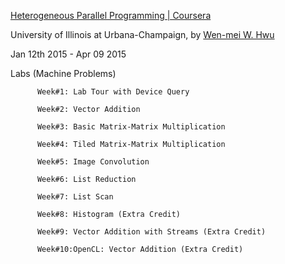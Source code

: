 [Heterogeneous Parallel Programming | Coursera ](https://www.coursera.org/course/hetero) 

University of Illinois at Urbana-Champaign, by [Wen-mei W. Hwu](https://www.ece.illinois.edu/directory/profile/w-hwu) 

Jan 12th 2015 - Apr 09 2015

Labs (Machine Problems)

          Week#1: Lab Tour with Device Query
          
          Week#2: Vector Addition
          
          Week#3: Basic Matrix-Matrix Multiplication
          
          Week#4: Tiled Matrix-Matrix Multiplication
          
          Week#5: Image Convolution
          
          Week#6: List Reduction
          
          Week#7: List Scan
          
          Week#8: Histogram (Extra Credit)
          
          Week#9: Vector Addition with Streams (Extra Credit)
          
          Week#10:OpenCL: Vector Addition (Extra Credit)
